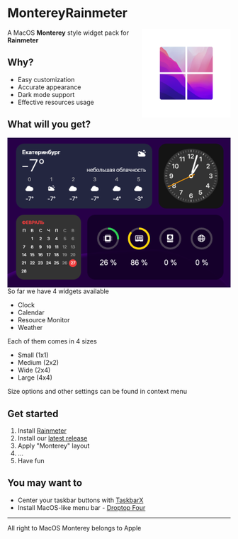 # MontereyRainmeter

<img src="@Resources/Images/Icons/Monterey.png" width="200px" align="right" />

A MacOS **Monterey** style widget pack for **Rainmeter**


## Why?

* Easy customization
* Accurate appearance
* Dark mode support
* Effective resources usage

## What will you get?

<img src="@Resources/Images/Banners/Widgets.png" align="right" />
  
So far we have 4 widgets available

* Clock
* Calendar
* Resource Monitor
* Weather

Each of them comes in 4 sizes

* Small (1x1)
* Medium (2x2)
* Wide (2x4)
* Large (4x4)

Size options and other settings can be found in context menu

## Get started

1. Install [Rainmeter](https://www.rainmeter.net/)
2. Install our [latest release](https://github.com/creewick/MontereyRainmeter/releases)
3. Apply "Monterey" layout
4. ...
5. Have fun

## You may want to
* Center your taskbar buttons with [TaskbarX](https://chrisandriessen.nl/taskbarx)
* Install MacOS-like menu bar - [Droptop Four](https://github.com/Droptop-Four)
---

All right to MacOS Monterey belongs to Apple
